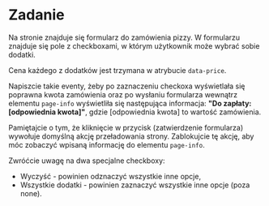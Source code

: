 # Zadanie



 Na stronie znajduje się formularz do zamówienia pizzy. W formularzu znajduje się pole z checkboxami, w którym użytkownik może wybrać sobie dodatki.
 
 Cena każdego z dodatków jest trzymana w atrybucie ```data-price```.
 
 Napiszcie takie eventy, żeby po zaznaczeniu checkoxa wyświetlała się poprawna kwota zamówienia oraz po wysłaniu formularza
 wewnątrz elementu ```page-info``` wyświetliła się następująca informacja: **"Do zapłaty: [odpowiednia kwota]"**, gdzie [odpowiednia kwota] to wartość zamówienia.

 Pamiętajcie o tym, że kliknięcie w przycisk (zatwierdzenie formularza) wywołuje domyślną akcję przeładowania strony.
 Zablokujcie tę akcję, aby móc zobaczyć wpisaną informację do elementu ```page-info```.

 Zwróćcie uwagę na dwa specjalne checkboxy:
 * Wyczyść -  powinien odznaczyć wszystkie inne opcje,
 * Wszystkie dodatki - powinien zaznaczyć wszystkie inne opcje (poza none).